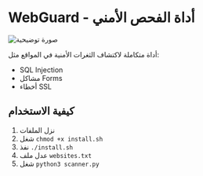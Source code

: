 # WebGuard - أداة الفحص الأمني
![صورة توضيحية](https://via.placeholder.com/800x400)

أداة متكاملة لاكتشاف الثغرات الأمنية في المواقع مثل:
- SQL Injection
- مشاكل Forms
- أخطاء SSL

## كيفية الاستخدام
1. نزل الملفات
2. شغل `chmod +x install.sh`
3. نفذ `./install.sh`
4. عدل ملف `websites.txt`
5. شغل `python3 scanner.py`
